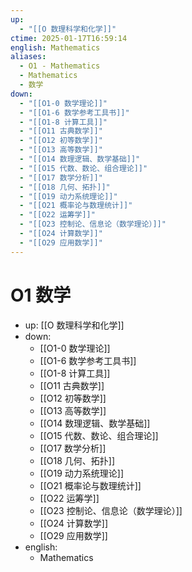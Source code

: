 ```yaml
---
up:
  - "[[O 数理科学和化学]]"
ctime: 2025-01-17T16:59:14
english: Mathematics
aliases:
  - O1 - Mathematics
  - Mathematics
  - 数学
down:
  - "[[O1-0 数学理论]]"
  - "[[O1-6 数学参考工具书]]"
  - "[[O1-8 计算工具]]"
  - "[[O11 古典数学]]"
  - "[[O12 初等数学]]"
  - "[[O13 高等数学]]"
  - "[[O14 数理逻辑、数学基础]]"
  - "[[O15 代数、数论、组合理论]]"
  - "[[O17 数学分析]]"
  - "[[O18 几何、拓扑]]"
  - "[[O19 动力系统理论]]"
  - "[[O21 概率论与数理统计]]"
  - "[[O22 运筹学]]"
  - "[[O23 控制论、信息论（数学理论）]]"
  - "[[O24 计算数学]]"
  - "[[O29 应用数学]]"
---
```


# O1 数学

- up: [[O 数理科学和化学]]
- down:
	- [[O1-0 数学理论]]
	- [[O1-6 数学参考工具书]]
	- [[O1-8 计算工具]]
	- [[O11 古典数学]]
	- [[O12 初等数学]]
	- [[O13 高等数学]]
	- [[O14 数理逻辑、数学基础]]
	- [[O15 代数、数论、组合理论]]
	- [[O17 数学分析]]
	- [[O18 几何、拓扑]]
	- [[O19 动力系统理论]]
	- [[O21 概率论与数理统计]]
	- [[O22 运筹学]]
	- [[O23 控制论、信息论（数学理论）]]
	- [[O24 计算数学]]
	- [[O29 应用数学]]
- english:
	- Mathematics
